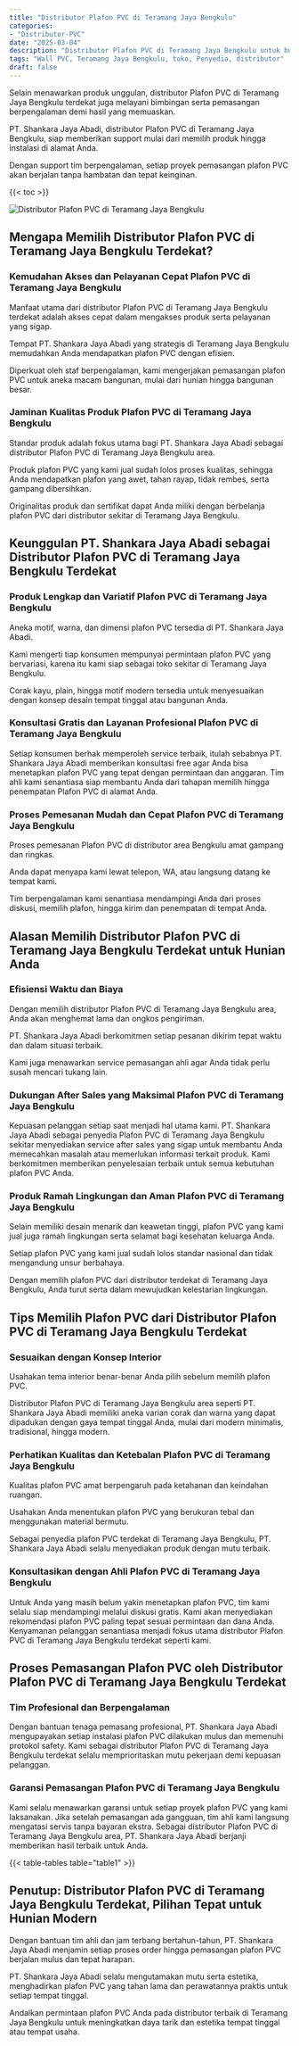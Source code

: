 ```yaml
---
title: "Distributor Plafon PVC di Teramang Jaya Bengkulu"
categories: 
- "Distributor-PVC"
date: "2025-03-04"
description: "Distributor Plafon PVC di Teramang Jaya Bengkulu untuk hunian, kantor, serta toko. Produk unggulan, pilihan motif, warna modern, beserta layanan penempatan dikerjakan oleh teknisi ahli dan kepastian resmi!|Servis penyediaan Plafon PVC di Teramang Jaya Bengkulu bagi keperluan tempat tinggal, kantor, maupun toko, beserta produk unggulan dan penempatan oleh tenaga ahli profesional serta garansi resmi.|Solusi Plafon PVC di Teramang Jaya Bengkulu yang terbukti untuk hunian, kantor, serta ritel, bersama material terbaik dan instalasi dikerjakan oleh tenaga ahli berpengalaman dan kepastian resmi.|Penyediaan Plafon PVC di Teramang Jaya Bengkulu bagi tempat tinggal, office, serta gerai, beserta panel berkualitas dan pemasangan oleh tim profesional, lengkap dengan garansi resmi.}"
tags: "Wall PVC, Teramang Jaya Bengkulu, toko, Penyedia, distributor"
draft: false
---
```


Selain menawarkan produk unggulan, distributor Plafon PVC di Teramang Jaya Bengkulu terdekat juga melayani bimbingan serta pemasangan berpengalaman demi hasil yang memuaskan.

PT. Shankara Jaya Abadi, distributor Plafon PVC di Teramang Jaya Bengkulu, siap memberikan support mulai dari memilih produk hingga instalasi di alamat Anda.

Dengan support tim berpengalaman, setiap proyek pemasangan plafon PVC akan berjalan tanpa hambatan dan tepat keinginan.

{{< toc >}}

![Distributor Plafon PVC di Teramang Jaya Bengkulu](/images/Distributor-PVC/Distributor-Plafon-PVC-di-Teramang-Jaya-Bengkulu.png)


## Mengapa Memilih Distributor Plafon PVC di Teramang Jaya Bengkulu Terdekat?

### Kemudahan Akses dan Pelayanan Cepat Plafon PVC di Teramang Jaya Bengkulu

Manfaat utama dari distributor Plafon PVC di Teramang Jaya Bengkulu terdekat adalah akses cepat dalam mengakses produk serta pelayanan yang sigap.

Tempat PT. Shankara Jaya Abadi yang strategis di Teramang Jaya Bengkulu memudahkan Anda mendapatkan plafon PVC dengan efisien.

Diperkuat oleh staf berpengalaman, kami mengerjakan pemasangan plafon PVC untuk aneka macam bangunan, mulai dari hunian hingga bangunan besar.

### Jaminan Kualitas Produk Plafon PVC di Teramang Jaya Bengkulu

Standar produk adalah fokus utama bagi PT. Shankara Jaya Abadi sebagai distributor Plafon PVC di Teramang Jaya Bengkulu area.

Produk plafon PVC yang kami jual sudah lolos proses kualitas, sehingga Anda mendapatkan plafon yang awet, tahan rayap, tidak rembes, serta gampang dibersihkan.

Originalitas produk dan sertifikat dapat Anda miliki dengan berbelanja plafon PVC dari distributor sekitar di Teramang Jaya Bengkulu.

## Keunggulan PT. Shankara Jaya Abadi sebagai Distributor Plafon PVC di Teramang Jaya Bengkulu Terdekat

### Produk Lengkap dan Variatif Plafon PVC di Teramang Jaya Bengkulu

Aneka motif, warna, dan dimensi plafon PVC tersedia di PT. Shankara Jaya Abadi.

Kami mengerti tiap konsumen mempunyai permintaan plafon PVC yang bervariasi, karena itu kami siap sebagai toko sekitar di Teramang Jaya Bengkulu.

Corak kayu, plain, hingga motif modern tersedia untuk menyesuaikan dengan konsep desain tempat tinggal atau bangunan Anda.

### Konsultasi Gratis dan Layanan Profesional Plafon PVC di Teramang Jaya Bengkulu

Setiap konsumen berhak memperoleh service terbaik, itulah sebabnya PT. Shankara Jaya Abadi memberikan konsultasi free agar Anda bisa menetapkan plafon PVC yang tepat dengan permintaan dan anggaran. Tim ahli kami senantiasa siap membantu Anda dari tahapan memilih hingga penempatan Plafon PVC di alamat Anda.

### Proses Pemesanan Mudah dan Cepat Plafon PVC di Teramang Jaya Bengkulu

Proses pemesanan Plafon PVC di distributor area Bengkulu amat gampang dan ringkas.

Anda dapat menyapa kami lewat telepon, WA, atau langsung datang ke tempat kami.

Tim berpengalaman kami senantiasa mendampingi Anda dari proses diskusi, memilih plafon, hingga kirim dan penempatan di tempat Anda.

## Alasan Memilih Distributor Plafon PVC di Teramang Jaya Bengkulu Terdekat untuk Hunian Anda

### Efisiensi Waktu dan Biaya

Dengan memilih distributor Plafon PVC di Teramang Jaya Bengkulu area, Anda akan menghemat lama dan ongkos pengiriman.

PT. Shankara Jaya Abadi berkomitmen setiap pesanan dikirim tepat waktu dan dalam situasi terbaik.

Kami juga menawarkan service pemasangan ahli agar Anda tidak perlu susah mencari tukang lain.

### Dukungan After Sales yang Maksimal Plafon PVC di Teramang Jaya Bengkulu

Kepuasan pelanggan setiap saat menjadi hal utama kami. PT. Shankara Jaya Abadi sebagai penyedia Plafon PVC di Teramang Jaya Bengkulu sekitar menyediakan service after sales yang sigap untuk membantu Anda memecahkan masalah atau memerlukan informasi terkait produk. Kami berkomitmen memberikan penyelesaian terbaik untuk semua kebutuhan plafon PVC Anda.

### Produk Ramah Lingkungan dan Aman Plafon PVC di Teramang Jaya Bengkulu

Selain memiliki desain menarik dan keawetan tinggi, plafon PVC yang kami jual juga ramah lingkungan serta selamat bagi kesehatan keluarga Anda.

Setiap plafon PVC yang kami jual sudah lolos standar nasional dan tidak mengandung unsur berbahaya.

Dengan memilih plafon PVC dari distributor terdekat di Teramang Jaya Bengkulu, Anda turut serta dalam mewujudkan kelestarian lingkungan.

## Tips Memilih Plafon PVC dari Distributor Plafon PVC di Teramang Jaya Bengkulu Terdekat

### Sesuaikan dengan Konsep Interior

Usahakan tema interior benar-benar Anda pilih sebelum memilih plafon PVC.

Distributor Plafon PVC di Teramang Jaya Bengkulu area seperti PT. Shankara Jaya Abadi memiliki aneka varian corak dan warna yang dapat dipadukan dengan gaya tempat tinggal Anda, mulai dari modern minimalis, tradisional, hingga modern.

### Perhatikan Kualitas dan Ketebalan Plafon PVC di Teramang Jaya Bengkulu

Kualitas plafon PVC amat berpengaruh pada ketahanan dan keindahan ruangan.

Usahakan Anda menentukan plafon PVC yang berukuran tebal dan menggunakan material bermutu.

Sebagai penyedia plafon PVC terdekat di Teramang Jaya Bengkulu, PT. Shankara Jaya Abadi selalu menyediakan produk dengan mutu terbaik.

### Konsultasikan dengan Ahli Plafon PVC di Teramang Jaya Bengkulu

Untuk Anda yang masih belum yakin menetapkan plafon PVC, tim kami selalu siap mendampingi melalui diskusi gratis. Kami akan menyediakan rekomendasi plafon PVC paling tepat sesuai permintaan dan dana Anda. Kenyamanan pelanggan senantiasa menjadi fokus utama distributor Plafon PVC di Teramang Jaya Bengkulu terdekat seperti kami.

## Proses Pemasangan Plafon PVC oleh Distributor Plafon PVC di Teramang Jaya Bengkulu Terdekat

### Tim Profesional dan Berpengalaman

Dengan bantuan tenaga pemasang profesional, PT. Shankara Jaya Abadi mengupayakan setiap instalasi plafon PVC dilakukan mulus dan memenuhi protokol safety. Kami sebagai distributor Plafon PVC di Teramang Jaya Bengkulu terdekat selalu memprioritaskan mutu pekerjaan demi kepuasan pelanggan.

### Garansi Pemasangan Plafon PVC di Teramang Jaya Bengkulu

Kami selalu menawarkan garansi untuk setiap proyek plafon PVC yang kami laksanakan. Jika setelah pemasangan ada gangguan, tim ahli kami langsung mengatasi servis tanpa bayaran ekstra. Sebagai distributor Plafon PVC di Teramang Jaya Bengkulu area, PT. Shankara Jaya Abadi berjanji memberikan hasil terbaik untuk Anda.

{{< table-tables table="table1" >}}

## Penutup: Distributor Plafon PVC di Teramang Jaya Bengkulu Terdekat, Pilihan Tepat untuk Hunian Modern

Dengan bantuan tim ahli dan jam terbang bertahun-tahun, PT. Shankara Jaya Abadi menjamin setiap proses order hingga pemasangan plafon PVC berjalan mulus dan tepat harapan.

PT. Shankara Jaya Abadi selalu mengutamakan mutu serta estetika, menghadirkan plafon PVC yang tahan lama dan perawatannya praktis untuk setiap tempat tinggal.

Andalkan permintaan plafon PVC Anda pada distributor terbaik di Teramang Jaya Bengkulu untuk meningkatkan daya tarik dan estetika tempat tinggal atau tempat usaha.